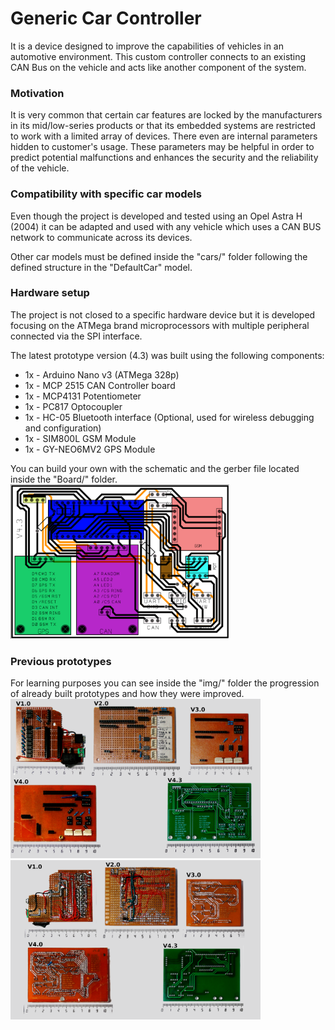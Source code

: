# Generic Car Controller
It is a device designed to improve the capabilities of vehicles in an automotive environment.
This custom controller connects to an existing CAN Bus on the vehicle and acts like another component of the system.

### Motivation
It is very common that certain car features are locked by the manufacturers in its mid/low-series products or that its embedded systems are restricted to work with a limited array of devices.
There even are internal parameters hidden to customer's usage. These parameters may be helpful in order to predict potential malfunctions and enhances the security and the reliability of the vehicle.

### Compatibility with specific car models
Even though the project is developed and tested using an Opel Astra H (2004) it can be adapted and used with any vehicle which uses a CAN BUS network to communicate across its devices.

Other car models must be defined inside the "cars/" folder following the defined structure in the "DefaultCar" model.

### Hardware setup
The project is not closed to a specific hardware device but it is developed focusing on the ATMega brand microprocessors with multiple peripheral connected via the SPI interface.

The latest prototype version (4.3) was built using the following components:
* 1x - Arduino Nano v3 (ATMega 328p)
* 1x - MCP 2515 CAN Controller board
* 1x - MCP4131 Potentiometer
* 1x - PC817 Optocoupler
* 1x - HC-05 Bluetooth interface (Optional, used for wireless debugging and configuration)
* 1x - SIM800L GSM Module
* 1x - GY-NEO6MV2 GPS Module

You can build your own with the schematic and the gerber file located inside the "Board/" folder.
<img src='img/v43_board.png?raw=true' width='350px' height='247px' alt='Prototype V4.3' />

### Previous prototypes
For learning purposes you can see inside the "img/" folder the progression of already built prototypes and how they were improved. 
<br/>
<img src='img/prototypes_front.png?raw=true' width='400px' height='255px' alt='Prototypes (Front view)' />
<img src='img/prototypes_back.png?raw=true' width='400px' height='255px' alt='Prototype (Back view)' />
